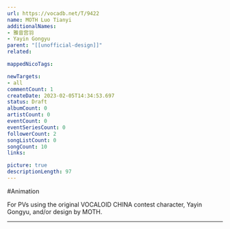 ```yaml
---
url: https://vocadb.net/T/9422
name: MOTH Luo Tianyi
additionalNames: 
- 雅音宫羽
- Yayin Gongyu
parent: "[[unofficial-design]]"
related:

mappedNicoTags:

newTargets:
- all
commentCount: 1
createDate: 2023-02-05T14:34:53.697
status: Draft
albumCount: 0
artistCount: 0
eventCount: 0
eventSeriesCount: 0
followerCount: 2
songListCount: 0
songCount: 10
links: 

picture: true
descriptionLength: 97
---
```


#Animation

For PVs using the original VOCALOID CHINA contest character, Yayin Gongyu, and/or design by MOTH.

---

